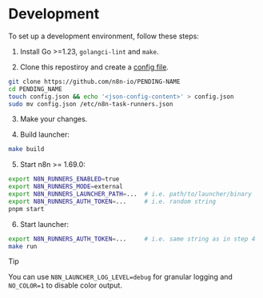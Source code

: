 # Development

To set up a development environment, follow these steps:

1. Install Go >=1.23, `golangci-lint` and `make`.

2. Clone this repostiroy and create a [config file](#config).

```sh
git clone https://github.com/n8n-io/PENDING-NAME
cd PENDING_NAME
touch config.json && echo '<json-config-content>' > config.json
sudo mv config.json /etc/n8n-task-runners.json
```

3. Make your changes.

4. Build launcher:

```sh
make build
```

5. Start n8n >= 1.69.0:

```sh
export N8N_RUNNERS_ENABLED=true
export N8N_RUNNERS_MODE=external
export N8N_RUNNERS_LAUNCHER_PATH=...  # i.e. path/to/launcher/binary
export N8N_RUNNERS_AUTH_TOKEN=...     # i.e. random string
pnpm start
```

6. Start launcher:

```sh
export N8N_RUNNERS_AUTH_TOKEN=...     # i.e. same string as in step 4
make run
```

> [!TIP]
> You can use `N8N_LAUNCHER_LOG_LEVEL=debug` for granular logging and `NO_COLOR=1` to disable color output.
